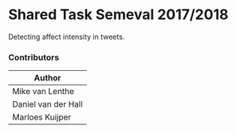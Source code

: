 # Shared Task Semeval 2017/2018

Detecting affect intensity in tweets.


### Contributors


| Author | 
| ------ |
| Mike van Lenthe | 
| Daniel van der Hall | 
| Marloes Kuijper| 